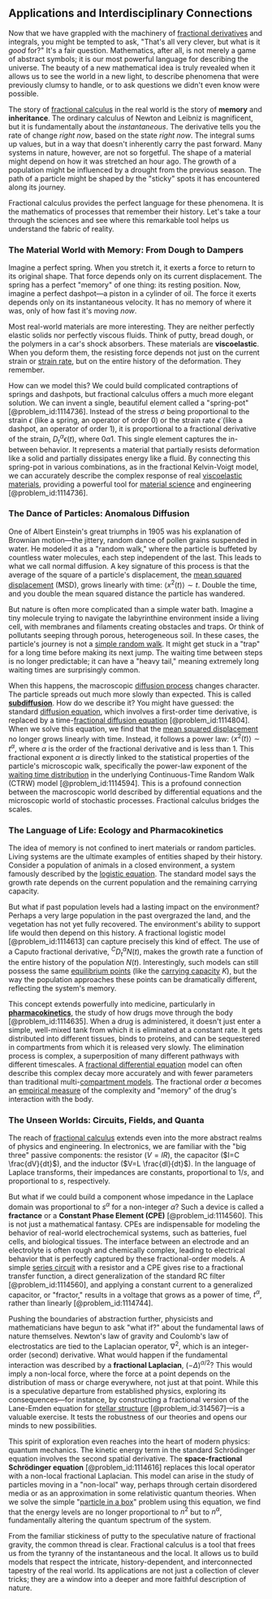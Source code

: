 ## Applications and Interdisciplinary Connections

Now that we have grappled with the machinery of [fractional derivatives](@article_id:177315) and integrals, you might be tempted to ask, "That's all very clever, but what is it *good* for?" It's a fair question. Mathematics, after all, is not merely a game of abstract symbols; it is our most powerful language for describing the universe. The beauty of a new mathematical idea is truly revealed when it allows us to see the world in a new light, to describe phenomena that were previously clumsy to handle, or to ask questions we didn't even know were possible.

The story of [fractional calculus](@article_id:145727) in the real world is the story of **memory** and **inheritance**. The ordinary calculus of Newton and Leibniz is magnificent, but it is fundamentally about the *instantaneous*. The derivative tells you the rate of change *right now*, based on the state *right now*. The integral sums up values, but in a way that doesn't inherently carry the past forward. Many systems in nature, however, are not so forgetful. The shape of a material might depend on how it was stretched an hour ago. The growth of a population might be influenced by a drought from the previous season. The path of a particle might be shaped by the "sticky" spots it has encountered along its journey.

Fractional calculus provides the perfect language for these phenomena. It is the mathematics of processes that remember their history. Let's take a tour through the sciences and see where this remarkable tool helps us understand the fabric of reality.

### The Material World with Memory: From Dough to Dampers

Imagine a perfect spring. When you stretch it, it exerts a force to return to its original shape. That force depends only on its current displacement. The spring has a perfect "memory" of one thing: its resting position. Now, imagine a perfect dashpot—a piston in a cylinder of oil. The force it exerts depends only on its instantaneous velocity. It has no memory of where it was, only of how fast it's moving *now*.

Most real-world materials are more interesting. They are neither perfectly elastic solids nor perfectly viscous fluids. Think of putty, bread dough, or the polymers in a car's shock absorbers. These materials are **viscoelastic**. When you deform them, the resisting force depends not just on the current strain or [strain rate](@article_id:154284), but on the entire history of the deformation. They remember.

How can we model this? We could build complicated contraptions of springs and dashpots, but fractional calculus offers a much more elegant solution. We can invent a single, beautiful element called a "spring-pot" [@problem_id:1114736]. Instead of the stress $\sigma$ being proportional to the strain $\epsilon$ (like a spring, an operator of order 0) or the strain rate $\dot{\epsilon}$ (like a dashpot, an operator of order 1), it is proportional to a fractional derivative of the strain, $D_t^\alpha \epsilon(t)$, where $0  \alpha  1$. This single element captures the in-between behavior. It represents a material that partially resists deformation like a solid and partially dissipates energy like a fluid. By connecting this spring-pot in various combinations, as in the fractional Kelvin-Voigt model, we can accurately describe the complex response of real [viscoelastic materials](@article_id:193729), providing a powerful tool for [material science](@article_id:151732) and engineering [@problem_id:1114736].

### The Dance of Particles: Anomalous Diffusion

One of Albert Einstein's great triumphs in 1905 was his explanation of Brownian motion—the jittery, random dance of pollen grains suspended in water. He modeled it as a "random walk," where the particle is buffeted by countless water molecules, each step independent of the last. This leads to what we call normal diffusion. A key signature of this process is that the average of the square of a particle's displacement, the [mean squared displacement](@article_id:148133) (MSD), grows linearly with time: $\langle x^2(t) \rangle \sim t$. Double the time, and you double the mean squared distance the particle has wandered.

But nature is often more complicated than a simple water bath. Imagine a tiny molecule trying to navigate the labyrinthine environment inside a living cell, with membranes and filaments creating obstacles and traps. Or think of pollutants seeping through porous, heterogeneous soil. In these cases, the particle's journey is not a [simple random walk](@article_id:270169). It might get stuck in a "trap" for a long time before making its next jump. The waiting time between steps is no longer predictable; it can have a "heavy tail," meaning extremely long waiting times are surprisingly common.

When this happens, the macroscopic [diffusion process](@article_id:267521) changes character. The particle spreads out much more slowly than expected. This is called **[subdiffusion](@article_id:148804)**. How do we describe it? You might have guessed: the standard [diffusion equation](@article_id:145371), which involves a first-order time derivative, is replaced by a time-[fractional diffusion equation](@article_id:181592) [@problem_id:1114804]. When we solve this equation, we find that the [mean squared displacement](@article_id:148133) no longer grows linearly with time. Instead, it follows a power law: $\langle x^2(t) \rangle \sim t^\alpha$, where $\alpha$ is the order of the fractional derivative and is less than 1. This fractional exponent $\alpha$ is directly linked to the statistical properties of the particle's microscopic walk, specifically the power-law exponent of the [waiting time distribution](@article_id:264379) in the underlying Continuous-Time Random Walk (CTRW) model [@problem_id:1114594]. This is a profound connection between the macroscopic world described by differential equations and the microscopic world of stochastic processes. Fractional calculus bridges the scales.

### The Language of Life: Ecology and Pharmacokinetics

The idea of memory is not confined to inert materials or random particles. Living systems are the ultimate examples of entities shaped by their history. Consider a population of animals in a closed environment, a system famously described by the [logistic equation](@article_id:265195). The standard model says the growth rate depends on the current population and the remaining carrying capacity.

But what if past population levels had a lasting impact on the environment? Perhaps a very large population in the past overgrazed the land, and the vegetation has not yet fully recovered. The environment's ability to support life would then depend on this history. A fractional logistic model [@problem_id:1114613] can capture precisely this kind of effect. The use of a Caputo fractional derivative, ${^C D_t^\alpha} N(t)$, makes the growth rate a function of the entire history of the population $N(t)$. Interestingly, such models can still possess the same [equilibrium points](@article_id:167009) (like the [carrying capacity](@article_id:137524) $K$), but the way the population approaches these points can be dramatically different, reflecting the system's memory.

This concept extends powerfully into medicine, particularly in **[pharmacokinetics](@article_id:135986)**, the study of how drugs move through the body [@problem_id:1114635]. When a drug is administered, it doesn't just enter a simple, well-mixed tank from which it is eliminated at a constant rate. It gets distributed into different tissues, binds to proteins, and can be sequestered in compartments from which it is released very slowly. The elimination process is complex, a superposition of many different pathways with different timescales. A [fractional differential equation](@article_id:190888) model can often describe this complex decay more accurately and with fewer parameters than traditional multi-[compartment models](@article_id:169660). The fractional order $\alpha$ becomes an [empirical measure](@article_id:180513) of the complexity and "memory" of the drug's interaction with the body.

### The Unseen Worlds: Circuits, Fields, and Quanta

The reach of [fractional calculus](@article_id:145727) extends even into the more abstract realms of physics and engineering. In electronics, we are familiar with the "big three" passive components: the resistor ($V=IR$), the capacitor ($I=C \frac{dV}{dt}$), and the inductor ($V=L \frac{dI}{dt}$). In the language of Laplace transforms, their impedances are constants, proportional to $1/s$, and proportional to $s$, respectively.

But what if we could build a component whose impedance in the Laplace domain was proportional to $s^\alpha$ for a non-integer $\alpha$? Such a device is called a **fractance** or a **Constant Phase Element (CPE)** [@problem_id:1114560]. This is not just a mathematical fantasy. CPEs are indispensable for modeling the behavior of real-world electrochemical systems, such as batteries, fuel cells, and biological tissues. The interface between an electrode and an electrolyte is often rough and chemically complex, leading to electrical behavior that is perfectly captured by these fractional-order models. A simple [series circuit](@article_id:270871) with a resistor and a CPE gives rise to a fractional transfer function, a direct generalization of the standard RC filter [@problem_id:1114560], and applying a constant current to a generalized capacitor, or "fractor," results in a voltage that grows as a power of time, $t^\alpha$, rather than linearly [@problem_id:1114744].

Pushing the boundaries of abstraction further, physicists and mathematicians have begun to ask "what if?" about the fundamental laws of nature themselves. Newton's law of gravity and Coulomb's law of electrostatics are tied to the Laplacian operator, $\nabla^2$, which is an integer-order (second) derivative. What would happen if the fundamental interaction was described by a **fractional Laplacian**, $(-\Delta)^{\alpha/2}$? This would imply a non-local force, where the force at a point depends on the distribution of mass or charge everywhere, not just at that point. While this is a speculative departure from established physics, exploring its consequences—for instance, by constructing a fractional version of the Lane-Emden equation for [stellar structure](@article_id:135867) [@problem_id:314567]—is a valuable exercise. It tests the robustness of our theories and opens our minds to new possibilities.

This spirit of exploration even reaches into the heart of modern physics: quantum mechanics. The kinetic energy term in the standard Schrödinger equation involves the second spatial derivative. The **space-fractional Schrödinger equation** [@problem_id:1114616] replaces this local operator with a non-local fractional Laplacian. This model can arise in the study of particles moving in a "non-local" way, perhaps through certain disordered media or as an approximation in some relativistic quantum theories. When we solve the simple "[particle in a box](@article_id:140446)" problem using this equation, we find that the energy levels are no longer proportional to $n^2$ but to $n^\alpha$, fundamentally altering the quantum spectrum of the system.

From the familiar stickiness of putty to the speculative nature of fractional gravity, the common thread is clear. Fractional calculus is a tool that frees us from the tyranny of the instantaneous and the local. It allows us to build models that respect the intricate, history-dependent, and interconnected tapestry of the real world. Its applications are not just a collection of clever tricks; they are a window into a deeper and more faithful description of nature.